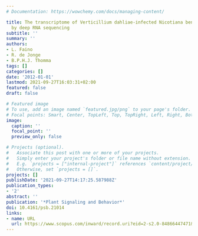 ```yaml
---
# Documentation: https://wowchemy.com/docs/managing-content/

title: The transcriptome of Verticillium dahliae-infected Nicotiana benthamiana determined
  by deep RNA sequencing
subtitle: ''
summary: ''
authors:
- L. Faino
- R. de Jonge
- B.P.H.J. Thomma
tags: []
categories: []
date: '2012-01-01'
lastmod: 2021-09-27T16:03:31+02:00
featured: false
draft: false

# Featured image
# To use, add an image named `featured.jpg/png` to your page's folder.
# Focal points: Smart, Center, TopLeft, Top, TopRight, Left, Right, BottomLeft, Bottom, BottomRight.
image:
  caption: ''
  focal_point: ''
  preview_only: false

# Projects (optional).
#   Associate this post with one or more of your projects.
#   Simply enter your project's folder or file name without extension.
#   E.g. `projects = ["internal-project"]` references `content/project/deep-learning/index.md`.
#   Otherwise, set `projects = []`.
projects: []
publishDate: '2021-09-27T14:17:25.587988Z'
publication_types:
- '2'
abstract: ''
publication: '*Plant Signaling and Behavior*'
doi: 10.4161/psb.21014
links:
- name: URL
  url: https://www.scopus.com/inward/record.uri?eid=2-s2.0-84866447471&doi=10.4161%2fpsb.21014&partnerID=40&md5=45a87ec3497094137a591d96090ef471
---
```

